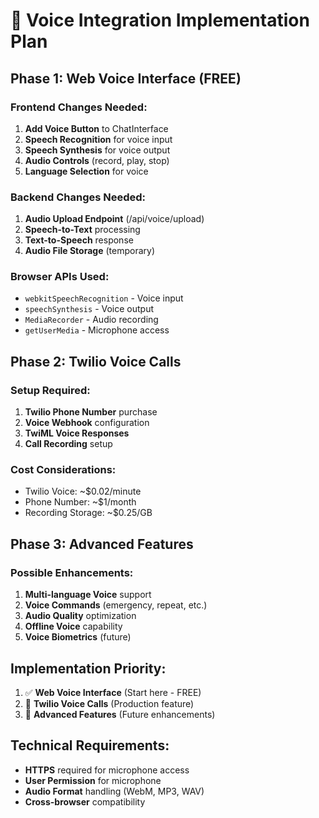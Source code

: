 # 🎤 Voice Integration Implementation Plan

## Phase 1: Web Voice Interface (FREE)

### Frontend Changes Needed:
1. **Add Voice Button** to ChatInterface
2. **Speech Recognition** for voice input
3. **Speech Synthesis** for voice output
4. **Audio Controls** (record, play, stop)
5. **Language Selection** for voice

### Backend Changes Needed:
1. **Audio Upload Endpoint** (/api/voice/upload)
2. **Speech-to-Text** processing
3. **Text-to-Speech** response
4. **Audio File Storage** (temporary)

### Browser APIs Used:
- `webkitSpeechRecognition` - Voice input
- `speechSynthesis` - Voice output
- `MediaRecorder` - Audio recording
- `getUserMedia` - Microphone access

## Phase 2: Twilio Voice Calls

### Setup Required:
1. **Twilio Phone Number** purchase
2. **Voice Webhook** configuration
3. **TwiML Voice Responses**
4. **Call Recording** setup

### Cost Considerations:
- Twilio Voice: ~$0.02/minute
- Phone Number: ~$1/month
- Recording Storage: ~$0.25/GB

## Phase 3: Advanced Features

### Possible Enhancements:
1. **Multi-language Voice** support
2. **Voice Commands** (emergency, repeat, etc.)
3. **Audio Quality** optimization
4. **Offline Voice** capability
5. **Voice Biometrics** (future)

## Implementation Priority:
1. ✅ **Web Voice Interface** (Start here - FREE)
2. 🔄 **Twilio Voice Calls** (Production feature)
3. 🚀 **Advanced Features** (Future enhancements)

## Technical Requirements:
- **HTTPS** required for microphone access
- **User Permission** for microphone
- **Audio Format** handling (WebM, MP3, WAV)
- **Cross-browser** compatibility